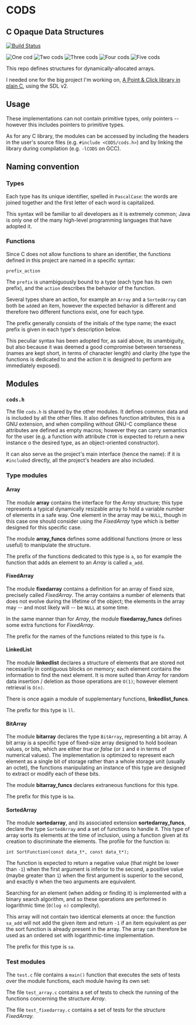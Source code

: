 # CODS

## C Opaque Data Structures


[![Build Status](https://travis-ci.org/Moonstroke/CODS.svg?branch=master)
](https://travis-ci.org/Moonstroke/CODS)


![One cod][1]
![Two cods][1]
![Three cods][1]
![Four cods][1]
![Five cods][1]

This repo defines structures for dynamically-allocated arrays.

I needed one for the big project I'm working on, [A Point & Click library in
plain C](https://github.com/Moonstroke/C-SDL-Point-Click), using the SDL v2.




## Usage


These implementations can not contain primitive types, only pointers -- however
this includes pointers to primitive types.

As for any C library, the modules can be accessed by including the headers in
the user's source files (e.g. `#include <CODS/cods.h>`) and by linking the
library during compilation (e.g. `-lCODS` on GCC).




## Naming convention



### Types

Each type has its unique identifier, spelled in `PascalCase`: the words are
joined together and the first letter of each word is capitalized.

This syntax will be familiar to all developers as it is extremely common; Java
is only one of the many high-level programming languages that have adopted it.


### Functions

Since C does not allow functions to share an identifier, the functions defined
in this project are named in a specific syntax:

    prefix_action

The `prefix` is unambiguously bound to a type (each type has its own prefix),
and the `action` describes the behavior of the function.

Several types share an action, for example an `Array` and a `SortedArray` can
both be `add`ed an item, however the expected behavior is different and
therefore two different functions exist, one for each type.

The prefix generally consists of the initials of the type name; the exact prefix
is given in each type's description below.

This peculiar syntax has been adopted for, as said above, its unambiguity, but
also because it was deemed a good compromise between terseness (names are kept
short, in terms of character length) and clarity (the type the functions is
dedicated to and the action it is designed to perform are immediately exposed).



## Modules


### `cods.h`

The file `cods.h` is shared by the other modules. It defines common data and
is included by all the other files.
It also defines function attributes, this is a GNU extension, and when compiling
without GNU-C compliance these attributes are defined as empty macros; however
they can carry semantics for the user (e.g. a function with attribute `CTOR` is
expected to return a new instance o the desired type, as an object-oriented
constructor).

It can also serve as the project's main interface (hence the name): if it is
`#include`d directly, all the project's headers are also included.


### Type modules

#### Array

The module **array** contains the interface for the *Array* structure; this type
represents a typical dynamically resizable array to hold a variable number of
elements in a safe way. One element in the array may be `NULL`, though in this
case one should consider using the *FixedArray* type which is better
designed for this specific case.

The module **array_funcs** defines some additional functions (more or less
useful) to manipulate the structure.

The prefix of the functions dedicated to this type is `a`, so for example the
function that adds an element to an *Array* is called `a_add`.


#### FixedArray

The module **fixedarray** contains a definition for an array of fixed size,
precisely called *FixedArray*. The array contains a number of elements that does
not evolve during the lifetime of the object; the elements in the array may --
and most likely will -- be `NULL` at some time.

In the same manner than for *Array*, the module **fixedarray_funcs** defines
some extra functions for *FixedArray*.

The prefix for the names of the functions related to this type is `fa`.


#### LinkedList

The module **linkedlist** declares a structure of elements that are stored not
necessarily in contiguous blocks on memory; each element contains the
information to find the next element. It is more suited than *Array* for random
data insertion / deletion as those operations are `O(1)`; however element
retrieval is `O(n)`.

There is once again a module of supplementary functions, **linkedlist_funcs**.

The prefix for this type is `ll`.


#### BitArray

The module **bitarray** declares the type `BitArray`, representing a bit array.
A bit array is a specific type of fixed-size array designed to hold boolean
values, or bits, which are either *true* or *false* (or `1` and `0` in terms of
numerical values). The implementation is optimized to represent each element as
a single bit of storage rather than a whole storage unit (usually an octet), the
functions manipulating an instance of this type are designed to extract or
modify each of these bits.

The module **bitarray_funcs** declares extraneous functions for this type.

The prefix for this type is `ba`.


#### SortedArray

The module **sortedarray**, and its associated extension **sortedarray_funcs**,
declare the type `SortedArray` and a set of functions to handle it.
This type of array sorts its elements at the time of inclusion, using a function
given at its creation to discriminate the elements. The profile for the function
is:

    int SortFunction(const data_t*, const data_t*);

The function is expected to return a negative value (that might be lower than
`-1`) when the first argument is inferior to the second, a positive value (maybe
greater than `1`) when the first argument is superior to the second, and exactly
`0` when the two arguments are equivalent.

Searching for an element (when adding or finding it) is implemented with a
binary search algorithm, and so these operations are performed in logarithmic
time (`O(log n)` complexity).

This array will not contain two identical elements at once: the function
`sa_add` will not add the given item and return `-1` if an item equivalent as
per the sort function is already present in the array. The array can therefore
be used as an ordered set with logarithmic-time implementation.

The prefix for this type is `sa`.



### Test modules

The `test.c` file contains a `main()` function that executes the sets of tests
over the module functions, each module having its own set:

The file `test_array.c` contains a set of tests to check the running of the
functions concerning the structure *Array*.

The file `test_fixedarray.c` contains a set of tests for the structure
*FixedArray*.





[1]: https://vignette.wikia.nocookie.net/minecraft/images/a/ab/RawFish.png/revision/latest "Cods!"
